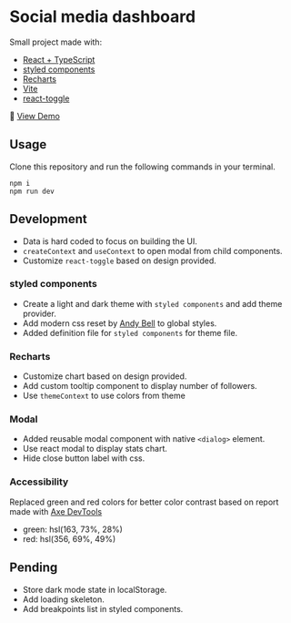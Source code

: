 # Social media dashboard

Small project made with:

- [React + TypeScript](https://react.dev/)
- [styled components](https://styled-components.com/)
- [Recharts](https://recharts.org/en-US/)
- [Vite](https://vitejs.dev/)
- [react-toggle](https://www.npmjs.com/package/react-toggle)

:rocket: [View Demo](https://dashboard-ts-chi.vercel.app/)

## Usage

Clone this repository and run the following commands in your terminal.

```
npm i
npm run dev
```

## Development

- Data is hard coded to focus on building the UI.
- `createContext` and `useContext` to open modal from child components.
- Customize `react-toggle` based on design provided.

### styled components

- Create a light and dark theme with `styled components` and add theme provider.
- Add modern css reset by [Andy Bell](https://andy-bell.co.uk/a-more-modern-css-reset/) to global styles.
- Added definition file for `styled components` for theme file.

### Recharts

- Customize chart based on design provided.
- Add custom tooltip component to display number of followers.
- Use `themeContext` to use colors from theme

### Modal

- Added reusable modal component with native `<dialog>` element.
- Use react modal to display stats chart.
- Hide close button label with css.

### Accessibility

Replaced green and red colors for better color contrast based on report made with [Axe DevTools](https://chrome.google.com/webstore/detail/axe-devtools-web-accessib/lhdoppojpmngadmnindnejefpokejbdd)

- green: hsl(163, 73%, 28%)
- red: hsl(356, 69%, 49%)

## Pending

- Store dark mode state in localStorage.
- Add loading skeleton.
- Add breakpoints list in styled components.
